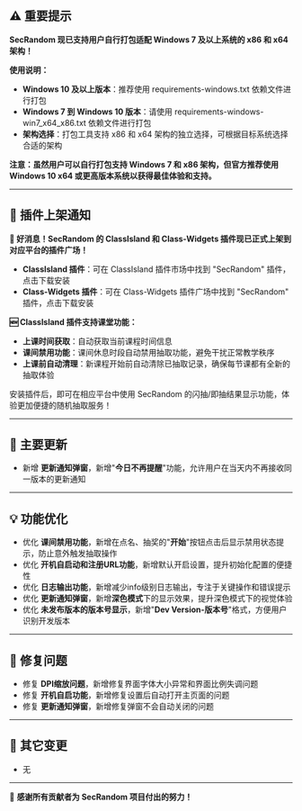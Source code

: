 ## ⚠️ 重要提示 

**SecRandom 现已支持用户自行打包适配 Windows 7 及以上系统的 x86 和 x64 架构！**

**使用说明：**
- **Windows 10 及以上版本**：推荐使用 requirements-windows.txt 依赖文件进行打包
- **Windows 7 到 Windows 10 版本**：请使用 requirements-windows-win7_x64_x86.txt 依赖文件进行打包
- **架构选择**：打包工具支持 x86 和 x64 架构的独立选择，可根据目标系统选择合适的架构

**注意：虽然用户可以自行打包支持 Windows 7 和 x86 架构，但官方推荐使用 Windows 10 x64 或更高版本系统以获得最佳体验和支持。**

---

## 📢 插件上架通知

**🎉 好消息！SecRandom 的 ClassIsland 和 Class-Widgets 插件现已正式上架到对应平台的插件广场！**

- **ClassIsland 插件**：可在 ClassIsland 插件市场中找到 "SecRandom" 插件，点击下载安装
- **Class-Widgets 插件**：可在 Class-Widgets 插件广场中找到 "SecRandom" 插件，点击下载安装

**🆕 ClassIsland 插件支持课堂功能：**
- **上课时间获取**：自动获取当前课程时间信息
- **课间禁用功能**：课间休息时段自动禁用抽取功能，避免干扰正常教学秩序
- **上课前自动清理**：新课程开始前自动清除已抽取记录，确保每节课都有全新的抽取体验

安装插件后，即可在相应平台中使用 SecRandom 的闪抽/即抽结果显示功能，体验更加便捷的随机抽取服务！

---

## 🚀 主要更新

- 新增 **更新通知弹窗**，新增"**今日不再提醒**"功能，允许用户在当天内不再接收同一版本的更新通知

---

## 💡 功能优化

- 优化 **课间禁用功能**，新增在点名、抽奖的"**开始**"按钮点击后显示禁用状态提示，防止意外触发抽取操作
- 优化 **开机自启动和注册URL功能**，新增默认开启设置，提升初始化配置的便捷性
- 优化 **日志输出功能**，新增减少info级别日志输出，专注于关键操作和错误提示
- 优化 **更新通知弹窗**，新增**深色模式**下的显示效果，提升深色模式下的视觉体验
- 优化 **未发布版本的版本号显示**，新增"**Dev Version-版本号**"格式，方便用户识别开发版本

---

## 🐛 修复问题

- 修复 **DPI缩放问题**，新增修复界面字体大小异常和界面比例失调问题
- 修复 **开机自启功能**，新增修复设置后自动打开主页面的问题
- 修复 **更新通知弹窗**，新增修复弹窗不会自动关闭的问题

---

## 🔧 其它变更

- 无

---

💝 **感谢所有贡献者为 SecRandom 项目付出的努力！**

<!-- 
AI改日志提示词：在更新此CHANGELOG.md文件时，请遵循以下格式：
- 使用"新增/优化/修复" + "功能名称" + "更新内容"的格式
- 示例："新增 更新通知弹窗，新增"今日不再提醒"功能"
- 示例："优化 课间禁用功能，新增在点名、抽奖的"开始"按钮点击后显示禁用状态提示"
- 示例："修复 DPI缩放问题，新增修复界面字体大小异常和界面比例失调问题"
- 注意：保持文本内容简洁明了，避免冗余描述
- 注意：适当加粗部分内容，如功能名称、关键特性等，使用**加粗文本**格式
保持格式一致性，确保每个更新条目都遵循这一模式。
-->